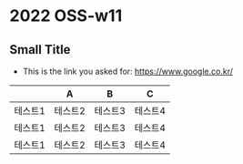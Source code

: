 # 2022 OSS-w11

## Small Title

- This is the link you asked for: https://www.google.co.kr/


||A|B|C|
|---|---|---|---|
|테스트1|테스트2|테스트3|테스트4|
|테스트1|테스트2|테스트3|테스트4|
|테스트1|테스트2|테스트3|테스트4|
